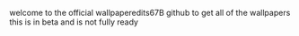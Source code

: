 welcome to the official wallpaperedits67B github to get all of the wallpapers this is in beta and is not fully ready
